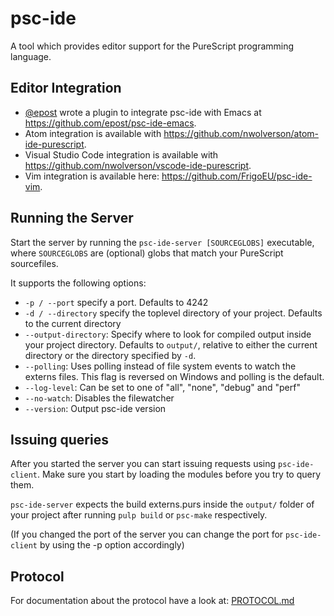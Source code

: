psc-ide
===

A tool which provides editor support for the PureScript programming language.

## Editor Integration
* [@epost](https://github.com/epost) wrote a plugin to integrate psc-ide with Emacs at https://github.com/epost/psc-ide-emacs.
* Atom integration is available with https://github.com/nwolverson/atom-ide-purescript.
* Visual Studio Code integration is available with https://github.com/nwolverson/vscode-ide-purescript.
* Vim integration is available here: https://github.com/FrigoEU/psc-ide-vim.

## Running the Server

Start the server by running the `psc-ide-server [SOURCEGLOBS]` executable, where
`SOURCEGLOBS` are (optional) globs that match your PureScript sourcefiles.

It supports the following options:

- `-p / --port` specify a port. Defaults to 4242
- `-d / --directory` specify the toplevel directory of your project. Defaults to
  the current directory
- `--output-directory`: Specify where to look for compiled output inside your
  project directory. Defaults to `output/`, relative to either the current
  directory or the directory specified by `-d`.
- `--polling`: Uses polling instead of file system events to watch the externs
  files. This flag is reversed on Windows and polling is the default.
- `--log-level`: Can be set to one of "all", "none", "debug" and "perf"
- `--no-watch`: Disables the filewatcher
- `--version`: Output psc-ide version

## Issuing queries

After you started the server you can start issuing requests using
`psc-ide-client`. Make sure you start by loading the modules before you try to
query them.

`psc-ide-server` expects the build externs.purs inside the `output/` folder of
your project after running `pulp build` or `psc-make` respectively.

(If you changed the port of the server you can change the port for
`psc-ide-client` by using the -p option accordingly)

## Protocol

For documentation about the protocol have a look at:
[PROTOCOL.md](PROTOCOL.md)
